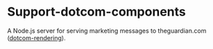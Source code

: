 # Support-dotcom-components

A Node.js server for serving marketing messages to theguardian.com ([dotcom-rendering](https://github.com/guardian/dotcom-rendering/)).
